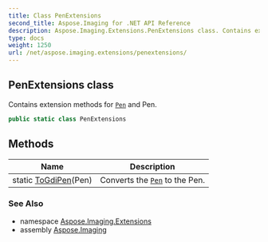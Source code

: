 ```yaml
---
title: Class PenExtensions
second_title: Aspose.Imaging for .NET API Reference
description: Aspose.Imaging.Extensions.PenExtensions class. Contains extension methods for Pen and Pen
type: docs
weight: 1250
url: /net/aspose.imaging.extensions/penextensions/
---
```

## PenExtensions class

Contains extension methods for [`Pen`](../../aspose.imaging/pen/) and Pen.

```csharp
public static class PenExtensions
```

## Methods

| Name | Description |
| --- | --- |
| static [ToGdiPen](../../aspose.imaging.extensions/penextensions/togdipen/)(Pen) | Converts the [`Pen`](../../aspose.imaging/pen/) to the Pen. |

### See Also

* namespace [Aspose.Imaging.Extensions](../../aspose.imaging.extensions/)
* assembly [Aspose.Imaging](../../)


